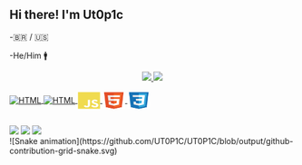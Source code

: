 ## Hi there! I'm Ut0p1c

-🇧🇷 / 🇺🇸

-He/Him 🚹

  <div align="center">
    <a href="https://github.com/UT0P1C">
    <img height="170em" src="https://github-readme-stats.vercel.app/api?username=UT0P1C&show_icons=true&theme=tokyonight&title_color=include_all_commits=true&count_private=true"/>
    <img height="170em" src="https://github-readme-stats.vercel.app/api/top-langs/?username=UT0P1C&layout=compact&langs_count=7&theme=tokyonight"/>
  </div>
  
  <div style="display: inline_block"><br>
    <img align="center" alt="HTML" height="30" width="40" src="https://cdn.jsdelivr.net/gh/devicons/devicon/icons/vuejs/vuejs-original.svg" />
    <img align="center" alt="HTML" height="30" width="40" src="https://cdn.jsdelivr.net/gh/devicons/devicon/icons/laravel/laravel-plain-wordmark.svg" />
    <img align="center" alt="JavaScript" height="30" width="40" src="https://raw.githubusercontent.com/devicons/devicon/master/icons/javascript/javascript-plain.svg"/>
    <img align="center" alt="HTML" height="30" width="40" src="https://raw.githubusercontent.com/devicons/devicon/master/icons/html5/html5-original.svg"/>
    <img align="center" alt="CSS" height="30" width="40" src="https://raw.githubusercontent.com/devicons/devicon/master/icons/css3/css3-original.svg"/>
   </div>
  
  ##
 
  <div> 
    <a href="https://instagram.com/esq_1z0" target="_blank"><img src="https://img.shields.io/badge/-Instagram-%23E4405F?style=for-the-badge&logo=instagram&logoColor=white" target="_blank"></a>
    <a href = "mailto:ljonham@gmail.com"><img src="https://img.shields.io/badge/-Gmail-%23333?style=for-the-badge&logo=gmail&logoColor=white" target="_blank"></a>
    <a href="https://twitter.com/esq1z0" target="_blank"><img src="https://img.shields.io/badge/Twitter-1DA1F2?style=for-the-badge&logo=twitter&logoColor=white" target="_blank"></a>
  
  </div>
![Snake animation](https://github.com/UT0P1C/UT0P1C/blob/output/github-contribution-grid-snake.svg)
